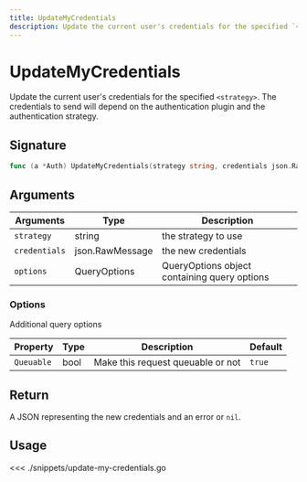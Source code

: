 ```yaml
---
title: UpdateMyCredentials
description: Update the current user's credentials for the specified `<strategy>`.
---
```


# UpdateMyCredentials

Update the current user's credentials for the specified `<strategy>`. The credentials to send will depend on the authentication plugin and the authentication strategy.

## Signature

```go
func (a *Auth) UpdateMyCredentials(strategy string, credentials json.RawMessage, options types.QueryOptions) (json.RawMessage, error)
```

## Arguments

| Arguments     | Type            | Description                                  |
| ------------- | --------------- | -------------------------------------------- |
| `strategy`    | string          | the strategy to use                          |
| `credentials` | json.RawMessage | the new credentials                          |
| `options`     | QueryOptions    | QueryOptions object containing query options |

### **Options**

Additional query options

| Property   | Type | Description                       | Default |
| ---------- | ---- | --------------------------------- | ------- |
| `Queuable` | bool | Make this request queuable or not | `true`  |

## Return

A JSON representing the new credentials and an error or `nil`.

## Usage

<<< ./snippets/update-my-credentials.go
